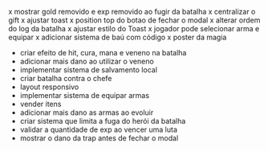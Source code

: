x mostrar gold removido e exp removido ao fugir da batalha
x centralizar o gift
x ajustar toast
x position top do botao de fechar o modal
x alterar ordem do log da batalha
x ajustar estilo do Toast
x jogador pode selecionar arma e equipar
x adicionar sistema de baú com código
x poster da magia

- criar efeito de hit, cura, mana e veneno na batalha
- adicionar mais dano ao utilizar o veneno
- implementar sistema de salvamento local
- criar batalha contra o chefe
- layout responsivo
- implementar sistema de equipar armas
- vender itens
- adicionar mais dano as armas ao evoluir
- criar sistema que limita a fuga do herói da batalha
- validar a quantidade de exp ao vencer uma luta
- mostrar o dano da trap antes de fechar o modal

<!-- <a href="https://www.freepik.com/free-vector/magic-spheres-shiny-energy-balls_26796745.htm#query=game%20magic&position=33&from_view=keyword">Image by upklyak</a> on Freepik -->
